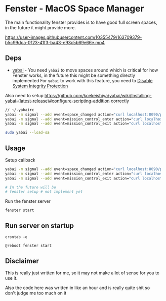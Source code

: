 # Fenster - MacOS Space Manager

The main functionality fenster provides is to have good full screen spaces, in the future it might provide more.


https://user-images.githubusercontent.com/10355479/163709379-b5c99dca-0123-41f3-ba43-e93c5b69e66e.mp4



## Deps
- [yabai](https://github.com/koekeishiya/yabai) - You need `yabai` to move spaces around which is critical for how Fenster works, in the future this might be something directly implemented
    For `yabai` to work with this feature, you need to [Disable System Integrity Protection](https://github.com/koekeishiya/yabai/wiki/Disabling-System-Integrity-Protection)

Also need to setup https://github.com/koekeishiya/yabai/wiki/Installing-yabai-(latest-release)#configure-scripting-addition correctly


```bash
// ~/.yabairc
yabai -m signal --add event=space_changed action="curl localhost:8090/prepare?oldSpace=\${YABAI_RECENT_SPACE_ID}&newSpace=\${YABAI_SPACE_ID}"
yabai -m signal --add event=mission_control_enter action="curl localhost:8090/mission/enter"
yabai -m signal --add event=mission_control_exit action="curl localhost:8090/mission/exit"

sudo yabai --load-sa
```


## Usage

Setup callback
```bash
yabai -m signal --add event=space_changed action="curl localhost:8090/prepare?oldSpace=\${YABAI_RECENT_SPACE_ID}&newSpace=\${YABAI_SPACE_ID}"
yabai -m signal --add event=mission_control_enter action="curl localhost:8090/mission/enter"
yabai -m signal --add event=mission_control_exit action="curl localhost:8090/mission/exit"

# In the future will be
# fenster setup # not implement yet
```

Run the fenster server
```
fenster start
```

## Run server on startup

```
crontab -e

@reboot fenster start
```

## Disclaimer

This is really just written for me, so it may not make a lot of sense for you to use it. 

Also the code here was written in like an hour and is really quite shit so don't judge me too much on it